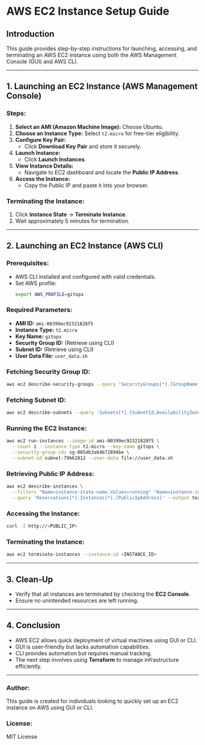 # AWS EC2 Instance Setup Guide

## Introduction

This guide provides step-by-step instructions for launching, accessing, and terminating an AWS EC2 instance using both
the AWS Management Console (GUI) and AWS CLI.

---

## 1. Launching an EC2 Instance (AWS Management Console)

### Steps:

1. **Select an AMI (Amazon Machine Image):** Choose Ubuntu.
2. **Choose an Instance Type:** Select `t2.micro` for free-tier eligibility.
3. **Configure Key Pair:**
    - Click **Download Key Pair** and store it securely.
4. **Launch Instance:**
    - Click **Launch Instances**.
5. **View Instance Details:**
    - Navigate to EC2 dashboard and locate the **Public IP Address**.
6. **Access the Instance:**
    - Copy the Public IP and paste it into your browser.

### Terminating the Instance:

1. Click **Instance State** → **Terminate Instance**.
2. Wait approximately 5 minutes for termination.

---

## 2. Launching an EC2 Instance (AWS CLI)

### Prerequisites:

- AWS CLI installed and configured with valid credentials.
- Set AWS profile:
  ```sh
  export AWS_PROFILE=gitops
  ```

### Required Parameters:

- **AMI ID:** `ami-00399ec92321828f5`
- **Instance Type:** `t2.micro`
- **Key Name:** `gitops`
- **Security Group ID:** (Retrieve using CLI)
- **Subnet ID:** (Retrieve using CLI)
- **User Data File:** `user_data.sh`

### Fetching Security Group ID:

```sh
aws ec2 describe-security-groups --query 'SecurityGroups[*].[GroupName,GroupId]'
```

### Fetching Subnet ID:

```sh
aws ec2 describe-subnets --query 'Subnets[*].[SubnetId,AvailabilityZone]'
```

### Running the EC2 Instance:

```sh
aws ec2 run-instances --image-id ami-00399ec92321828f5 \
  --count 1 --instance-type t2.micro --key-name gitops \
  --security-group-ids sg-085db3a64b72894be \
  --subnet-id subnet-79b62812 --user-data file://user_data.sh
```

### Retrieving Public IP Address:

```sh
aws ec2 describe-instances \
  --filters "Name=instance-state-name,Values=running" "Name=instance-id,Values=<INSTANCE_ID>" \
  --query 'Reservations[*].Instances[*].[PublicIpAddress]' --output text
```

### Accessing the Instance:

```sh
curl -I http://<PUBLIC_IP>
```

### Terminating the Instance:

```sh
aws ec2 terminate-instances --instance-id <INSTANCE_ID>
```

---

## 3. Clean-Up

- Verify that all instances are terminated by checking the **EC2 Console**.
- Ensure no unintended resources are left running.

---

## 4. Conclusion

- AWS EC2 allows quick deployment of virtual machines using GUI or CLI.
- GUI is user-friendly but lacks automation capabilities.
- CLI provides automation but requires manual tracking.
- The next step involves using **Terraform** to manage infrastructure efficiently.

---

### Author:

This guide is created for individuals looking to quickly set up an EC2 instance on AWS using GUI or CLI.

### License:

MIT License

